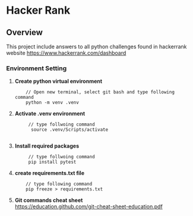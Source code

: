 Hacker Rank
===========

Overview
--------
   This project include answers to all python challenges found in hackerrank website
    https://www.hackerrank.com/dashboard
    
### Environment Setting

1. **Create python virtual environment**

    ```
        // Open new terminal, select git bash and type following command
        python -m venv .venv
    ````

2. **Activate .venv environment**

   ```
        // type follwoing command
         source .venv/Scripts/activate
   

3. **Install required packages**
   ```
        // type follwoing command
        pip install pytest
   ```
    

4. **create requirements.txt file**
    ```
        // type following command
        pip freeze > requirements.txt
    ```

4. **Git commands cheat sheet**  
    https://education.github.com/git-cheat-sheet-education.pdf
